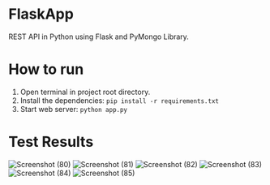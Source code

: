 # FlaskApp
REST API in Python using Flask and PyMongo Library.
# How to run
1. Open terminal in project root directory.
2. Install the dependencies:
```pip install -r requirements.txt```
3. Start web server:
```python app.py```
# Test Results
![Screenshot (80)](https://github.com/SahilNagpure07/FlaskApp/assets/76729141/22163434-4a94-46de-8471-7422029c9ef3)
![Screenshot (81)](https://github.com/SahilNagpure07/FlaskApp/assets/76729141/efce0da8-51f9-4170-866d-7adb8fde5b42)
![Screenshot (82)](https://github.com/SahilNagpure07/FlaskApp/assets/76729141/c8d47cb6-e260-43b4-8883-51b9739f7ec6)
![Screenshot (83)](https://github.com/SahilNagpure07/FlaskApp/assets/76729141/5d8ed1f8-4ed4-4dd7-8c5c-17c6ef296161)
![Screenshot (84)](https://github.com/SahilNagpure07/FlaskApp/assets/76729141/63f964e7-f9a9-4ca6-b5f1-cf37dfdd1940)
![Screenshot (85)](https://github.com/SahilNagpure07/FlaskApp/assets/76729141/3d138f93-f940-4921-ad01-446c13ef146b)
